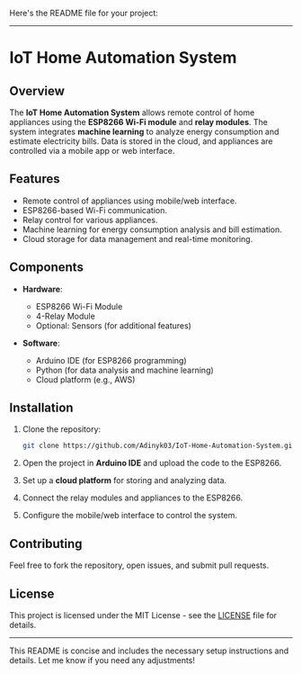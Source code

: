 Here's the README file for your project:

---

# IoT Home Automation System

## Overview

The **IoT Home Automation System** allows remote control of home appliances using the **ESP8266 Wi-Fi module** and **relay modules**. The system integrates **machine learning** to analyze energy consumption and estimate electricity bills. Data is stored in the cloud, and appliances are controlled via a mobile app or web interface.

## Features

- Remote control of appliances using mobile/web interface.
- ESP8266-based Wi-Fi communication.
- Relay control for various appliances.
- Machine learning for energy consumption analysis and bill estimation.
- Cloud storage for data management and real-time monitoring.

## Components

- **Hardware**:
  - ESP8266 Wi-Fi Module
  - 4-Relay Module
  - Optional: Sensors (for additional features)

- **Software**:
  - Arduino IDE (for ESP8266 programming)
  - Python (for data analysis and machine learning)
  - Cloud platform (e.g., AWS)

## Installation

1. Clone the repository:
   ```bash
   git clone https://github.com/Adinyk03/IoT-Home-Automation-System.git
   ```

2. Open the project in **Arduino IDE** and upload the code to the ESP8266.

3. Set up a **cloud platform** for storing and analyzing data.

4. Connect the relay modules and appliances to the ESP8266.

5. Configure the mobile/web interface to control the system.

## Contributing

Feel free to fork the repository, open issues, and submit pull requests.

## License

This project is licensed under the MIT License - see the [LICENSE](LICENSE) file for details.

---

This README is concise and includes the necessary setup instructions and details. Let me know if you need any adjustments!
